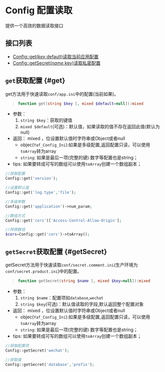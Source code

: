 Config 配置读取
=================
提供一个高效的数据读取接口

接口列表
-----------

* [Config::get($key,$default)读取当前应用配置](#get)
* [Config::getSecret($name,$key)读取私密配置](#getSecret)


`get`获取配置 {#get}
----------

get方法用于快速读取`conf/app.ini`中的配置(当前如果)。

>```php
>function get(string $key [, mixed $default=null]):mixed
>```

* 参数：
    1. `string $key`：获取的键值
    2. `mixed $default`(可选)：默认值，如果读取的值不存在返回此值(默认为null)
* 返回： mixed ，位设置默认值时字符串或Object或者null
    - objec(`Yaf_Config_Ini`):如果是多级配置,返回配置只读，可以使用`toArray`转为array
    - `string`: 如果是最后一项(完整的键) 数字等配置也是string；
*  tips: 如果要转成可写的数组可以使用`toArray`创建一个数组副本；


```php
//获取配置
Config::get('version');

//设置默认值
Config::get('log.type','file');

//多级参数
Config::get('application')->num_param;

//数组方式
Config::get('cors')['Access-Control-Allow-Origin'];

//转换数组
$cors=Config::get('cors')->toArray();
```



`getSecret`获取配置 {#getSecret}
----------

getSecret方法用于快速读取`conf/secret.comment.ini`(生产环境为`conf/secret.product.ini`)中的配置。

>```php
>function getSecret(string $name [, mixed $key=null]):mixed
>```

* 参数：
    1. `string $name`：配置项如`database`,`wechat`
    2. `string $key`(可选)：默认值读取的字段,默认返回整个配置对象
* 返回： mixed ，位设置默认值时字符串或Object或者null
    - objec(`Yaf_Config_Ini`):如果是多级配置,返回配置只读，可以使用`toArray`转为array
    - `string`: 如果是最后一项(完整的键) 数字等配置也是string；
*  tips: 如果要转成可写的数组可以使用`toArray`创建一个数组副本；


```php
//获取配置项
Config::getSecret('wechat');

//获取值
Config::getSecret('database','prefix');

```